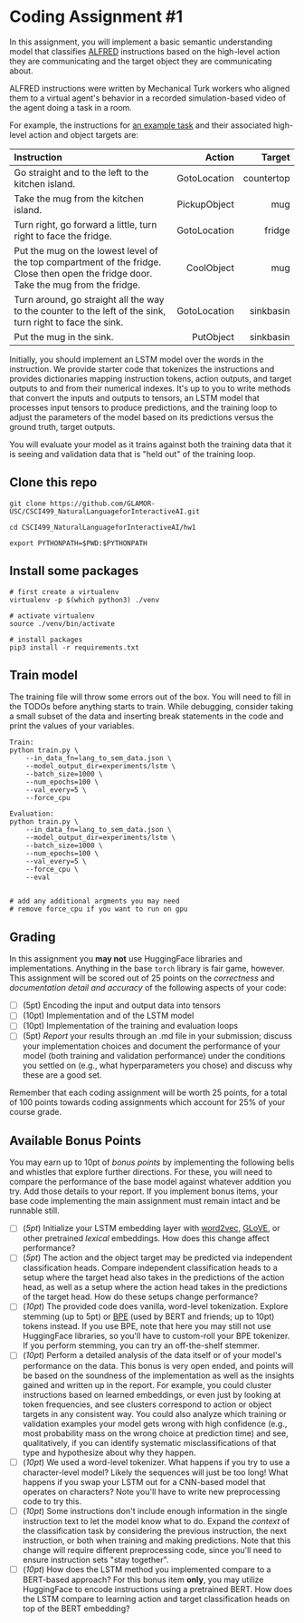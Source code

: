 
# Coding Assignment #1

In this assignment, you will implement a basic semantic understanding model that classifies [ALFRED](https://askforalfred.com/) instructions based on the high-level action they are communicating and the target object they are communicating about.

ALFRED instructions were written by Mechanical Turk workers who aligned them to a virtual agent's behavior in a recorded simulation-based video of the agent doing a task in a room.

For example, the instructions for [an example task](https://askforalfred.com/?vid=8781) and their associated high-level action and object targets are:

| Instruction                                                                                                                          | Action       | Target     |
| :----------------------------------------------------------------------------------------------------------------------------------- | ------------:| ----------:|
| Go straight and to the left to the kitchen island.                                                                                   | GotoLocation | countertop |
| Take the mug from the kitchen island.                                                                                                | PickupObject | mug        |
| Turn right, go forward a little, turn right to face the fridge.                                                                      | GotoLocation | fridge     |
| Put the mug on the lowest level of the top compartment of the fridge. Close then open the fridge door. Take the mug from the fridge. | CoolObject   | mug        |
| Turn around, go straight all the way to the counter to the left of the sink, turn right to face the sink.                            | GotoLocation | sinkbasin  |
| Put the mug in the sink.                                                                                                             | PutObject    | sinkbasin  |

Initially, you should implement an LSTM model over the words in the instruction. We provide starter code that tokenizes the instructions and provides dictionaries mapping instruction tokens, action outputs, and target outputs to and from their numerical indexes. It's up to you to write methods that convert the inputs and outputs to tensors, an LSTM model that processes input tensors to produce predictions, and the training loop to adjust the parameters of the model based on its predictions versus the ground truth, target outputs.

You will evaluate your model as it trains against both the training data that it is seeing and validation data that is "held out" of the training loop. 

## Clone this repo
```
git clone https://github.com/GLAMOR-USC/CSCI499_NaturalLanguageforInteractiveAI.git

cd CSCI499_NaturalLanguageforInteractiveAI/hw1

export PYTHONPATH=$PWD:$PYTHONPATH
```

## Install some packages

```
# first create a virtualenv 
virtualenv -p $(which python3) ./venv

# activate virtualenv
source ./venv/bin/activate

# install packages
pip3 install -r requirements.txt
```

## Train model

The training file will throw some errors out of the box. You will need to fill in the TODOs before anything starts to train.
While debugging, consider taking a small subset of the data and inserting break statements in the code and print the values of your variables.

```
Train:
python train.py \
    --in_data_fn=lang_to_sem_data.json \
    --model_output_dir=experiments/lstm \
    --batch_size=1000 \
    --num_epochs=100 \
    --val_every=5 \
    --force_cpu 

Evaluation:
python train.py \
    --in_data_fn=lang_to_sem_data.json \
    --model_output_dir=experiments/lstm \
    --batch_size=1000 \
    --num_epochs=100 \
    --val_every=5 \
    --force_cpu \
    --eval


# add any additional argments you may need
# remove force_cpu if you want to run on gpu
```


## Grading

In this assignment you **may not** use HuggingFace libraries and implementations. Anything in the base `torch` library is fair game, however.
This assignment will be scored out of 25 points on the *correctness* and *documentation detail and accuracy* of the following aspects of your code:

- [ ] (5pt) Encoding the input and output data into tensors
- [ ] (10pt) Implementation and of the LSTM model
- [ ] (10pt) Implementation of the training and evaluation loops
- [ ] (5pt) *Report* your results through an .md file in your submission; discuss your implementation choices and document the performance of your model (both training and validation performance) under the conditions you settled on (e.g., what hyperparameters you chose) and discuss why these are a good set.

Remember that each coding assignment will be worth 25 points, for a total of 100 points towards coding assignments which account for 25% of your course grade.

## Available Bonus Points

You may earn up to 10pt of *bonus points* by implementing the following bells and whistles that explore further directions. For these, you will need to compare the performance of the base model against whatever addition you try. Add those details to your report. If you implement bonus items, your base code implementing the main assignment must remain intact and be runnable still.

- [ ] (*5pt*) Initialize your LSTM embedding layer with [word2vec](https://mccormickml.com/2016/04/12/googles-pretrained-word2vec-model-in-python/), [GLoVE](https://nlp.stanford.edu/projects/glove/), or other pretrained *lexical* embeddings. How does this change affect performance?
- [ ] (*5pt*) The action and the object target may be predicted via independent classification heads. Compare independent classification heads to a setup where the target head also takes in the predictions of the action head, as well as a setup where the action head takes in the predictions of the target head. How do these setups change performance?
- [ ] (*10pt*) The provided code does vanilla, word-level tokenization. Explore stemming (up to 5pt) or [BPE](https://en.wikipedia.org/wiki/Byte_pair_encoding) (used by BERT and friends; up to 10pt) tokens instead. If you use BPE, note that here you may still not use HuggingFace libraries, so you'll have to custom-roll your BPE tokenizer. If you perform stemming, you can try an off-the-shelf stemmer.
- [ ] (*10pt*) Perform a detailed analysis of the data itself or of your model's performance on the data. This bonus is very open ended, and points will be based on the soundness of the implementation as well as the insights gained and written up in the report. For example, you could cluster instructions based on learned embeddings, or even just by looking at token frequencies, and see clusters correspond to action or object targets in any consistent way. You could also analyze which training or validation examples your model gets wrong with high confidence (e.g., most probability mass on the wrong choice at prediction time) and see, qualitatively, if you can identify systematic misclassifications of that type and hypothesize about why they happen.
- [ ] (*10pt*) We used a word-level tokenizer. What happens if you try to use a character-level model? Likely the sequences will just be too long! What happens if you swap your LSTM out for a CNN-based model that operates on characters? Note you'll have to write new preprocessing code to try this.
- [ ] (*10pt*) Some instructions don't include enough information in the single instruction text to let the model know what to do. Expand the *context* of the classification task by considering the previous instruction, the next instruction, or both when training and making predictions. Note that this change will require different preprocessing code, since you'll need to ensure instruction sets "stay together". 
- [ ] (*10pt*) How does the LSTM method you implemented compare to a BERT-based approach? For this bonus item **only**, you may utilize HuggingFace to encode instructions using a pretrained BERT. How does the LSTM compare to learning action and target classification heads on top of the BERT embedding?
